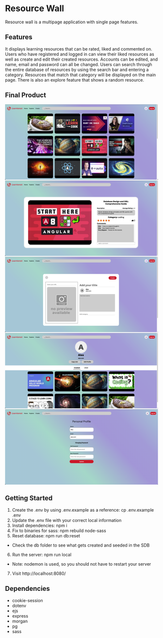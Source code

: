 # Resource Wall

Resource wall is a multipage application with single page features.

## Features

It displays learning resources that can be rated, liked and commented on. Users who have registered and logged in can view their liked resources as well as create and edit their created resources. Accounts can be edited, and name, email and password can all be changed. Users can search through the entire database of resources by using the search bar and entering a category. Resources that match that category will be displayed on the main page. There is also an explore feature that shows a random resource.

## Final Product

!["Resource Wall"](https://github.com/oMnotopia/resource-wall/blob/master/docs/resource-wall.png?raw=true)
!["Resource"](https://github.com/oMnotopia/resource-wall/blob/master/docs/resource.png?raw=true)
!["Create Resource"](https://github.com/oMnotopia/resource-wall/blob/master/docs/create-resource.png?raw=true)
!["Profile"](https://github.com/oMnotopia/resource-wall/blob/master/docs/profile.png?raw=true)
!["Profile Edit"](https://github.com/oMnotopia/resource-wall/blob/master/docs/profile-edit.png?raw=true)

## Getting Started

1. Create the .env by using .env.example as a reference: cp .env.example .env
2. Update the .env file with your correct local information
3. Install dependencies: npm i
4. Fix to binaries for sass: npm rebuild node-sass
5. Reset database: npm run db:reset
* Check the db folder to see what gets created and seeded in the SDB
6. Run the server: npm run local
* Note: nodemon is used, so you should not have to restart your server
7. Visit http://localhost:8080/

## Dependencies
- cookie-session
- dotenv
- ejs
- express
- morgan
- pg
- sass
